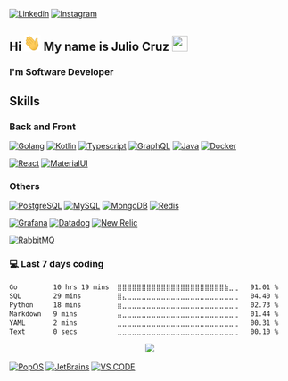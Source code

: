 <a href="https://www.linkedin.com/in/juliocruzdev/" target="_blank" rel="noreferrer"><img src="https://img.shields.io/badge/LinkedIn-0077B5?style=for-the-badge&logo=linkedin&logoColor=white" alt="Linkedin"/></a>
<a href="https://www.instagram.com/juliocruz.dev/" target="_blank" rel="noreferrer"><img src="https://img.shields.io/badge/Instagram-E4405F?style=for-the-badge&logo=instagram&logoColor=white" alt="Instagram"/></a>


<h2> Hi <img src="https://raw.githubusercontent.com/ABSphreak/ABSphreak/master/gifs/Hi.gif" width="30px">  My name is Julio Cruz <img src="https://c.tenor.com/Dp8txgNJQuYAAAAC/elmo-elmo-fire.gif" width="28" height="28"/></h2>
<h3> I'm Software Developer </h3>

## Skills

### Back and Front

<p>
<a href="https://go.dev/doc/" target="_blank" rel="noreferrer"><img src="https://cdn.jsdelivr.net/gh/devicons/devicon/icons/go/go-original.svg" width="26" height="26" alt="Golang"/></a>
<a href="https://kotlinlang.org/docs/home.html" target="_blank" rel="noreferrer"><img src="https://cdn.jsdelivr.net/gh/devicons/devicon/icons/kotlin/kotlin-original.svg" width="26" height="26" alt="Kotlin"/></a>
<a href="https://www.typescriptlang.org/docs/" target="_blank" rel="noreferrer"><img src="https://cdn.jsdelivr.net/gh/devicons/devicon/icons/typescript/typescript-original.svg" width="26" height="26" alt="Typescript"/></a>
<a href="https://graphql.org/learn/" target="_blank" rel="noreferrer"><img src="https://cdn.jsdelivr.net/gh/devicons/devicon/icons/graphql/graphql-plain.svg" width="26" height="26" alt="GraphQL"/></a>
<a href="https://docs.oracle.com/en/java/" target="_blank" rel="noreferrer"><img src="https://cdn.jsdelivr.net/gh/devicons/devicon/icons/java/java-original.svg" width="26" height="26" alt="Java"/></a>
<a href="https://docs.docker.com/" target="_blank" rel="noreferrer"><img src="https://cdn.jsdelivr.net/gh/devicons/devicon/icons/docker/docker-plain.svg" width="26" height="26" alt="Docker"/></a>
</p>
<p>
<a href="https://reactjs.org/docs/getting-started.html" target="_blank" rel="noreferrer"><img src="https://cdn.jsdelivr.net/gh/devicons/devicon/icons/react/react-original.svg" width="26" height="26" alt="React"/></a>
<a href="https://mui.com/material-ui/getting-started/installation/" target="_blank" rel="noreferrer"><img src="https://cdn.jsdelivr.net/gh/devicons/devicon/icons/materialui/materialui-original.svg" width="26" height="26" alt="MaterialUI"/></a>
</p>

### Others
<p>
<a href="https://www.postgresql.org/docs/current/" target="_blank" rel="noreferrer"><img src="https://cdn.jsdelivr.net/gh/devicons/devicon/icons/postgresql/postgresql-original.svg" width="26" height="26" alt="PostgreSQL"/></a> 
<a href="https://dev.mysql.com/doc/" target="_blank" rel="noreferrer"><img src="https://cdn.jsdelivr.net/gh/devicons/devicon/icons/mysql/mysql-original.svg" width="26" height="26" alt="MySQL"/></a>                
<a href="https://www.mongodb.com/docs/" target="_blank" rel="noreferrer"><img src="https://cdn.jsdelivr.net/gh/devicons/devicon/icons/mongodb/mongodb-original.svg" width="26" height="26" alt="MongoDB"/></a>          
<a href="https://redis.io/docs/" target="_blank" rel="noreferrer"><img src="https://cdn.jsdelivr.net/gh/devicons/devicon/icons/redis/redis-original.svg" width="26" height="26" alt="Redis"/></a>                
</p>

<p>
<a href="https://grafana.com/docs/" target="_blank" rel="noreferrer"><img src="https://cdn.jsdelivr.net/gh/devicons/devicon/icons/grafana/grafana-original.svg" width="26" height="26" alt="Grafana"/></a>
<a href="hhttps://docs.datadoghq.com/" target="_blank" rel="noreferrer"><img src="https://www.vectorlogo.zone/logos/datadoghq/datadoghq-icon.svg" width="26" height="26" alt="Datadog"/></a>
<a href="https://docs.newrelic.com/" target="_blank" rel="noreferrer"><img src="https://www.vectorlogo.zone/logos/newrelic/newrelic-icon.svg" width="26" height="26" alt="New Relic"/></a>
</p>

<p>
<a href="https://www.rabbitmq.com/documentation.html" target="_blank" rel="noreferrer"><img src="https://www.vectorlogo.zone/logos/rabbitmq/rabbitmq-icon.svg" width="26" height="26" alt="RabbitMQ"/></a>
</p>

### 💻 Last 7 days coding

<!--START_SECTION:waka-->

```text
Go         10 hrs 19 mins  ⣿⣿⣿⣿⣿⣿⣿⣿⣿⣿⣿⣿⣿⣿⣿⣿⣿⣿⣿⣿⣿⣿⣷⣀⣀   91.01 %
SQL        29 mins         ⣿⣄⣀⣀⣀⣀⣀⣀⣀⣀⣀⣀⣀⣀⣀⣀⣀⣀⣀⣀⣀⣀⣀⣀⣀   04.40 %
Python     18 mins         ⣶⣀⣀⣀⣀⣀⣀⣀⣀⣀⣀⣀⣀⣀⣀⣀⣀⣀⣀⣀⣀⣀⣀⣀⣀   02.73 %
Markdown   9 mins          ⣤⣀⣀⣀⣀⣀⣀⣀⣀⣀⣀⣀⣀⣀⣀⣀⣀⣀⣀⣀⣀⣀⣀⣀⣀   01.44 %
YAML       2 mins          ⣀⣀⣀⣀⣀⣀⣀⣀⣀⣀⣀⣀⣀⣀⣀⣀⣀⣀⣀⣀⣀⣀⣀⣀⣀   00.31 %
Text       0 secs          ⣀⣀⣀⣀⣀⣀⣀⣀⣀⣀⣀⣀⣀⣀⣀⣀⣀⣀⣀⣀⣀⣀⣀⣀⣀   00.10 %
```

<!--END_SECTION:waka-->

<p align="center"> 
  <img src="https://profile-counter.glitch.me/_/count.svg" />
</p>

<p>
<a href="https://pop.system76.com/" target="_blank" rel="noreferrer"><img src="https://img.shields.io/badge/Pop!_OS-48B9C7?style=for-the-badge&logo=Pop!_OS&logoColor=white" alt="PopOS"/></a>
<a href="https://www.jetbrains.com/" target="_blank" rel="noreferrer"><img src="https://img.shields.io/badge/JETBRAINS IDEA-000000.svg?style=for-the-badge&logo=intellij-idea&logoColor=white" alt="JetBrains"/></a>
<a href="https://code.visualstudio.com/" target="_blank" rel="noreferrer"><img src="https://img.shields.io/badge/VS CODE-0078D4?style=for-the-badge&logo=visual%20studio%20code&logoColor=white" alt="VS CODE"/></a>
</p>
